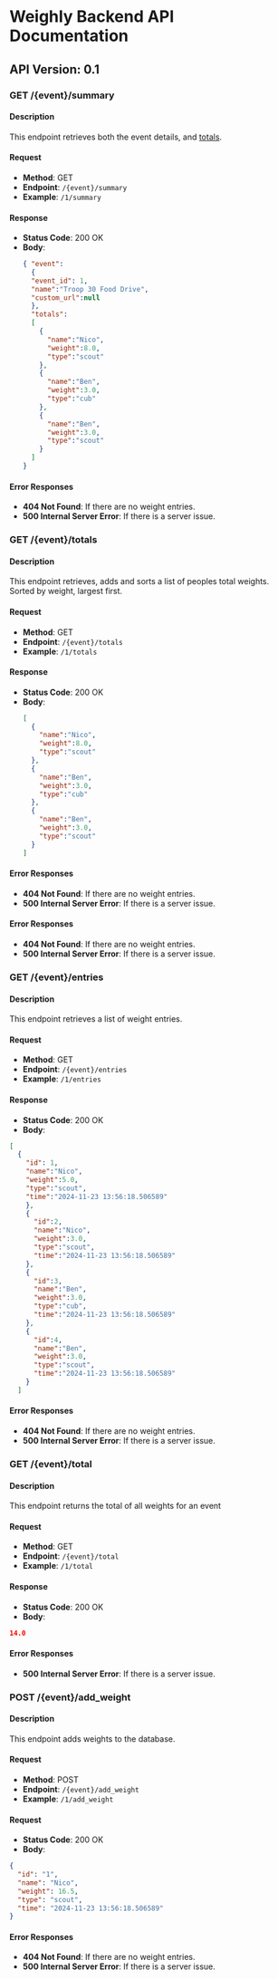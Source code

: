 # Weighly Backend API Documentation

## API Version: 0.1

### GET /{event}/summary

#### Description
This endpoint retrieves both the event details, and [totals](#get-event-totals).

#### Request
- **Method**: GET
- **Endpoint**: `/{event}/summary`
- **Example**: `/1/summary`

#### Response
- **Status Code**: 200 OK
- **Body**:
  ```json
  { "event": 
    {
    "event_id": 1,
    "name":"Troop 30 Food Drive",
    "custom_url":null 
    },
    "totals": 
    [ 
      {
        "name":"Nico",
        "weight":8.0,
        "type":"scout"
      },
      {
        "name":"Ben",
        "weight":3.0,
        "type":"cub"
      },
      {
        "name":"Ben",
        "weight":3.0,
        "type":"scout"
      }
    ]
  }
  ```

#### Error Responses
- **404 Not Found**: If there are no weight entries.
- **500 Internal Server Error**: If there is a server issue.

### GET /{event}/totals

#### Description
This endpoint retrieves, adds and sorts a list of peoples total weights. Sorted by weight, largest first.

#### Request
- **Method**: GET
- **Endpoint**: `/{event}/totals`
- **Example**: `/1/totals`

#### Response
- **Status Code**: 200 OK
- **Body**:
  ```json
  [ 
    {
      "name":"Nico",
      "weight":8.0,
      "type":"scout"
    },
    {
      "name":"Ben",
      "weight":3.0,
      "type":"cub"
    },
    {
      "name":"Ben",
      "weight":3.0,
      "type":"scout"
    }
  ]
  ```

#### Error Responses
- **404 Not Found**: If there are no weight entries.
- **500 Internal Server Error**: If there is a server issue.

#### Error Responses
- **404 Not Found**: If there are no weight entries.
- **500 Internal Server Error**: If there is a server issue.

### GET /{event}/entries

#### Description
This endpoint retrieves a list of weight entries.

#### Request
- **Method**: GET
- **Endpoint**: `/{event}/entries`
- **Example**: `/1/entries`

#### Response
- **Status Code**: 200 OK
- **Body**:
```json
[
  {
    "id": 1,
    "name":"Nico",
    "weight":5.0,
    "type":"scout",
    "time":"2024-11-23 13:56:18.506589"
    },
    {
      "id":2,
      "name":"Nico",
      "weight":3.0,
      "type":"scout",
      "time":"2024-11-23 13:56:18.506589"
    },
    {
      "id":3,
      "name":"Ben",
      "weight":3.0,
      "type":"cub",
      "time":"2024-11-23 13:56:18.506589"
    },
    {
      "id":4,
      "name":"Ben",
      "weight":3.0,
      "type":"scout",
      "time":"2024-11-23 13:56:18.506589"
    }
  ]
```

#### Error Responses
- **404 Not Found**: If there are no weight entries.
- **500 Internal Server Error**: If there is a server issue.

### GET /{event}/total

#### Description
This endpoint returns the total of all weights for an event

#### Request
- **Method**: GET
- **Endpoint**: `/{event}/total`
- **Example**: `/1/total`

#### Response
- **Status Code**: 200 OK
- **Body**:
```json
14.0
```

#### Error Responses
- **500 Internal Server Error**: If there is a server issue.

### POST /{event}/add_weight

#### Description
This endpoint adds weights to the database.

#### Request
- **Method**: POST
- **Endpoint**: `/{event}/add_weight`
- **Example**: `/1/add_weight`

#### Request
- **Status Code**: 200 OK
- **Body**:
```json
{
  "id": "1",
  "name": "Nico",
  "weight": 16.5,
  "type": "scout",
  "time": "2024-11-23 13:56:18.506589"
}
```

#### Error Responses
- **404 Not Found**: If there are no weight entries.
- **500 Internal Server Error**: If there is a server issue.